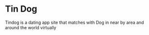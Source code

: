 <h1 color="red">Tin Dog </h1>
Tindog is a dating app site that matches with Dog in near by area and around the world virtually
